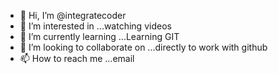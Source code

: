 - 👋 Hi, I’m @integratecoder
- 👀 I’m interested in ...watching videos
- 🌱 I’m currently learning ...Learning GIT
- 💞️ I’m looking to collaborate on ...directly to work with github
- 📫 How to reach me ...email

<!---
integratecoder/integratecoder is a ✨ special ✨ repository because its `README.md` (this file) appears on your GitHub profile.
You can click the Preview link to take a look at your changes.
--->
